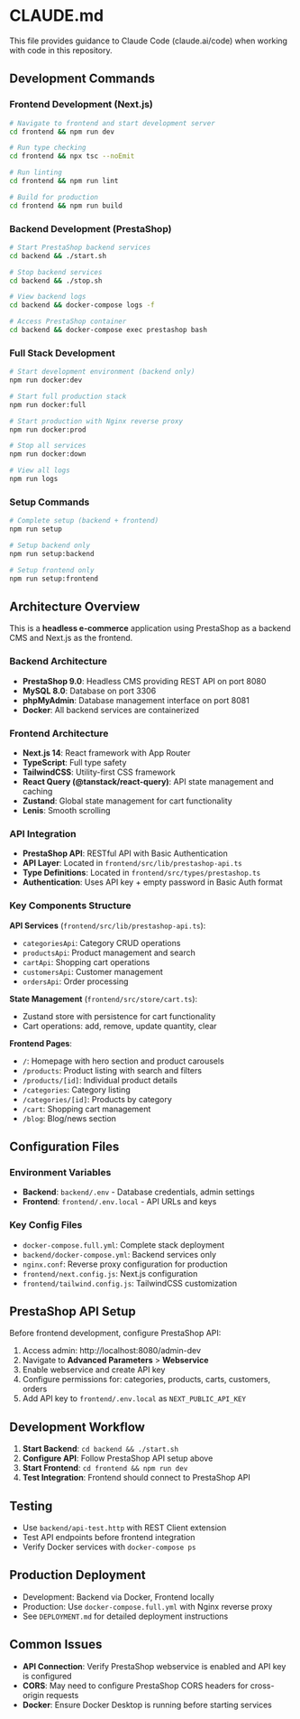 # CLAUDE.md

This file provides guidance to Claude Code (claude.ai/code) when working with code in this repository.

## Development Commands

### Frontend Development (Next.js)
```bash
# Navigate to frontend and start development server
cd frontend && npm run dev

# Run type checking
cd frontend && npx tsc --noEmit

# Run linting
cd frontend && npm run lint

# Build for production
cd frontend && npm run build
```

### Backend Development (PrestaShop)
```bash
# Start PrestaShop backend services
cd backend && ./start.sh

# Stop backend services
cd backend && ./stop.sh

# View backend logs
cd backend && docker-compose logs -f

# Access PrestaShop container
cd backend && docker-compose exec prestashop bash
```

### Full Stack Development
```bash
# Start development environment (backend only)
npm run docker:dev

# Start full production stack
npm run docker:full

# Start production with Nginx reverse proxy
npm run docker:prod

# Stop all services
npm run docker:down

# View all logs
npm run logs
```

### Setup Commands
```bash
# Complete setup (backend + frontend)
npm run setup

# Setup backend only
npm run setup:backend

# Setup frontend only
npm run setup:frontend
```

## Architecture Overview

This is a **headless e-commerce** application using PrestaShop as a backend CMS and Next.js as the frontend.

### Backend Architecture
- **PrestaShop 9.0**: Headless CMS providing REST API on port 8080
- **MySQL 8.0**: Database on port 3306
- **phpMyAdmin**: Database management interface on port 8081
- **Docker**: All backend services are containerized

### Frontend Architecture
- **Next.js 14**: React framework with App Router
- **TypeScript**: Full type safety
- **TailwindCSS**: Utility-first CSS framework
- **React Query (@tanstack/react-query)**: API state management and caching
- **Zustand**: Global state management for cart functionality
- **Lenis**: Smooth scrolling

### API Integration
- **PrestaShop API**: RESTful API with Basic Authentication
- **API Layer**: Located in `frontend/src/lib/prestashop-api.ts`
- **Type Definitions**: Located in `frontend/src/types/prestashop.ts`
- **Authentication**: Uses API key + empty password in Basic Auth format

### Key Components Structure

**API Services** (`frontend/src/lib/prestashop-api.ts`):
- `categoriesApi`: Category CRUD operations
- `productsApi`: Product management and search
- `cartApi`: Shopping cart operations
- `customersApi`: Customer management
- `ordersApi`: Order processing

**State Management** (`frontend/src/store/cart.ts`):
- Zustand store with persistence for cart functionality
- Cart operations: add, remove, update quantity, clear

**Frontend Pages**:
- `/`: Homepage with hero section and product carousels
- `/products`: Product listing with search and filters
- `/products/[id]`: Individual product details
- `/categories`: Category listing
- `/categories/[id]`: Products by category
- `/cart`: Shopping cart management
- `/blog`: Blog/news section

## Configuration Files

### Environment Variables
- **Backend**: `backend/.env` - Database credentials, admin settings
- **Frontend**: `frontend/.env.local` - API URLs and keys

### Key Config Files
- `docker-compose.full.yml`: Complete stack deployment
- `backend/docker-compose.yml`: Backend services only
- `nginx.conf`: Reverse proxy configuration for production
- `frontend/next.config.js`: Next.js configuration
- `frontend/tailwind.config.js`: TailwindCSS customization

## PrestaShop API Setup

Before frontend development, configure PrestaShop API:

1. Access admin: http://localhost:8080/admin-dev
2. Navigate to **Advanced Parameters** > **Webservice**
3. Enable webservice and create API key
4. Configure permissions for: categories, products, carts, customers, orders
5. Add API key to `frontend/.env.local` as `NEXT_PUBLIC_API_KEY`

## Development Workflow

1. **Start Backend**: `cd backend && ./start.sh`
2. **Configure API**: Follow PrestaShop API setup above
3. **Start Frontend**: `cd frontend && npm run dev`
4. **Test Integration**: Frontend should connect to PrestaShop API

## Testing

- Use `backend/api-test.http` with REST Client extension
- Test API endpoints before frontend integration
- Verify Docker services with `docker-compose ps`

## Production Deployment

- Development: Backend via Docker, Frontend locally
- Production: Use `docker-compose.full.yml` with Nginx reverse proxy
- See `DEPLOYMENT.md` for detailed deployment instructions

## Common Issues

- **API Connection**: Verify PrestaShop webservice is enabled and API key is configured
- **CORS**: May need to configure PrestaShop CORS headers for cross-origin requests
- **Docker**: Ensure Docker Desktop is running before starting services